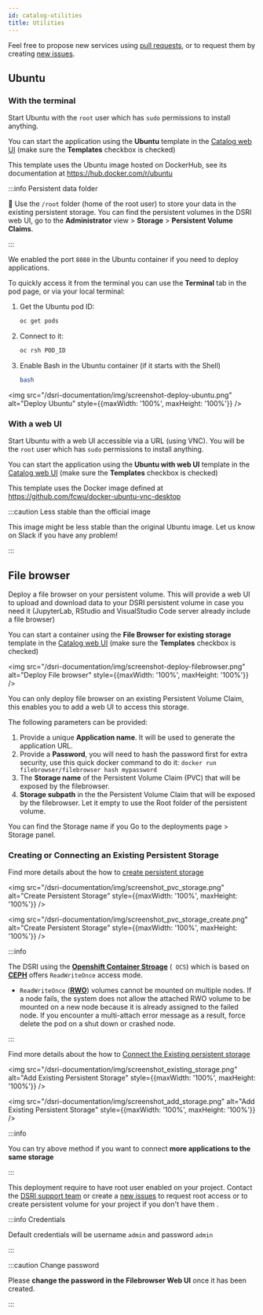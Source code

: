 ```yaml
---
id: catalog-utilities
title: Utilities
---
```


Feel free to propose new services using [pull requests](https://github.com/MaastrichtU-IDS/dsri-documentation/pulls), or to request them by creating [new issues](https://github.com/MaastrichtU-IDS/dsri-documentation/issues).

## Ubuntu

### With the terminal

Start Ubuntu with the `root` user which has `sudo` permissions to install anything.

You can start the application using the **Ubuntu** template in the [Catalog web UI](https://console-openshift-console.apps.dsri2.unimaas.nl/console/catalog) (make sure the **Templates** checkbox is checked)

This template uses the Ubuntu image hosted on DockerHub, see its documentation at https://hub.docker.com/r/ubuntu

:::info Persistent data folder

📂 Use the `/root` folder (home of the root user) to store your data in the existing persistent storage. You can find the persistent volumes in the DSRI web UI, go to the **Administrator** view > **Storage** > **Persistent Volume Claims**.

:::

We enabled the port `8080` in the Ubuntu container if you need to deploy applications.

To quickly access it from the terminal you can use the **Terminal** tab in the pod page, or via your local terminal:

1. Get the Ubuntu pod ID:

   ```bash
   oc get pods
   ```

2. Connect to it:

   ```bash
   oc rsh POD_ID
   ```

3. Enable Bash in the Ubuntu container (if it starts with the Shell)

   ```bash
   bash
   ```

<img src="/dsri-documentation/img/screenshot-deploy-ubuntu.png" alt="Deploy Ubuntu" style={{maxWidth: '100%', maxHeight: '100%'}} />

### With a web UI

Start Ubuntu with a web UI accessible via a URL (using VNC). You will be the `root` user which has `sudo` permissions to install anything.

You can start the application using the **Ubuntu with web UI** template in the [Catalog web UI](https://console-openshift-console.apps.dsri2.unimaas.nl/console/catalog) (make sure the **Templates** checkbox is checked)

This template uses the Docker image defined at https://github.com/fcwu/docker-ubuntu-vnc-desktop

:::caution Less stable than the official image

This image might be less stable than the original Ubuntu image. Let us know on Slack if you have any problem!

:::


## File browser

Deploy a file browser on your persistent volume. This will provide a web UI to upload and download data to your DSRI persistent volume in case you need it (JupyterLab, RStudio and VisualStudio Code server already include a file browser)

You can start a container using the **File Browser for existing storage** template in the [Catalog web UI](https://console-openshift-console.apps.dsri2.unimaas.nl/console/catalog) (make sure the **Templates** checkbox is checked)

<img src="/dsri-documentation/img/screenshot-deploy-filebrowser.png" alt="Deploy File browser" style={{maxWidth: '100%', maxHeight: '100%'}} />

You can only deploy file browser on an existing Persistent Volume Claim, this enables you to add a web UI to access this storage.

The following parameters can be provided:

1. Provide a unique **Application name**. It will be used to generate the application URL.
2. Provide a **Password**, you will need to hash the password first for extra security, use this quick docker command to do it: `docker run filebrowser/filebrowser hash mypassword`
3. The **Storage name** of the Persistent Volume Claim  (PVC) that will be exposed by the filebrowser.
4. **Storage subpath** in the the Persistent Volume Claim that will be exposed by the filebrowser. Let it empty to use the Root folder of the persistent volume.

You can find the Storage name if you Go to the deployments page > Storage panel.

### Creating or Connecting an Existing Persistent Storage

Find more details about the how to [create persistent storage](https://maastrichtu-ids.github.io/dsri-documentation/docs/openshift-storage/#create-the-persistent-storage)

<img src="/dsri-documentation/img/screenshot_pvc_storage.png" alt="Create Persistent Storage" style={{maxWidth: '100%', maxHeight: '100%'}} />



<img src="/dsri-documentation/img/screenshot_pvc_storage_create.png" alt="Create Persistent Storage" style={{maxWidth: '100%', maxHeight: '100%'}} />

:::info 

The DSRI using the [**Openshift Container Stroage**](https://www.openshift.com/products/container-storage/) (` OCS`)  which is based on [**CEPH**](https://ceph.io/ceph-storage/) offers `ReadWriteOnce` access mode. 

* `ReadWriteOnce` ([**RWO**](https://docs.openshift.com/container-platform/4.6/storage/understanding-persistent-storage.html)) volumes cannot be mounted on multiple nodes. If a node fails, the system does not allow the attached RWO volume to be mounted on a new node because it is already assigned to the failed node. If you encounter a multi-attach error message as a result, force delete the pod on a shut down or crashed node.

:::

Find more details about the how to [Connect the Existing persistent storage](https://maastrichtu-ids.github.io/dsri-documentation/docs/openshift-storage/#connect-the-existing-persistent-storage)

<img src="/dsri-documentation/img/screenshot_existing_storage.png" alt="Add Existing Persistent Storage" style={{maxWidth: '100%', maxHeight: '100%'}} />

<img src="/dsri-documentation/img/screenshot_add_storage.png" alt="Add Existing Persistent Storage" style={{maxWidth: '100%', maxHeight: '100%'}} />

:::info

You can try above method if you want to connect **more applications to the same storage**

:::

This deployment require to have  root user enabled on your project. Contact the [DSRI support team](mailto:dsri-support-l@maastrichtuniversity.nl)  or create a [new issues](https://github.com/MaastrichtU-IDS/dsri-documentation/issues) to request root access or to create persistent volume for your project if you don't have them .

:::info Credentials

Default credentials will be username `admin` and password `admin`

:::

:::caution Change password

Please **change the password in the Filebrowser Web UI** once it has been created.

:::
